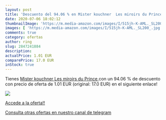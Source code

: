 ```yaml
---
layout: post
title: 'Descuento del 94.06 % en Mister kouchner  Les miroirs du Prince '
date: 2020-07-06 18:02:12
thumbnailImage: 'https://m.media-amazon.com/images/I/515jh-K-AML._SL200_.jpg'
images: [ 'https://m.media-amazon.com/images/I/515jh-K-AML._SL200_.jpg' ]
comments: true
category: ofertas
author: ring
slug: 2847241884
description:
actualPrice: 1.01 EUR
comparePrice: 17.0 EUR
inStock: true
---
```


Tienes [Mister kouchner  Les miroirs du Prince ](https://www.amazon.com/dp/2847241884/?tag=redken08-20) con un 94.06 % de descuento con precio de oferta de 1.01 EUR (original: 17.0 EUR) en el siguiente enlace!

[![](https://m.media-amazon.com/images/I/515jh-K-AML._SL200_.jpg)](https://www.amazon.com/dp/2847241884/?tag=redken08-20)

[Accede a la oferta!!](https://www.amazon.com/dp/2847241884/?tag=redken08-20)

[Consulta otras ofertas en nuestro canal de telegram](https://t.me/s/ofertas25)
